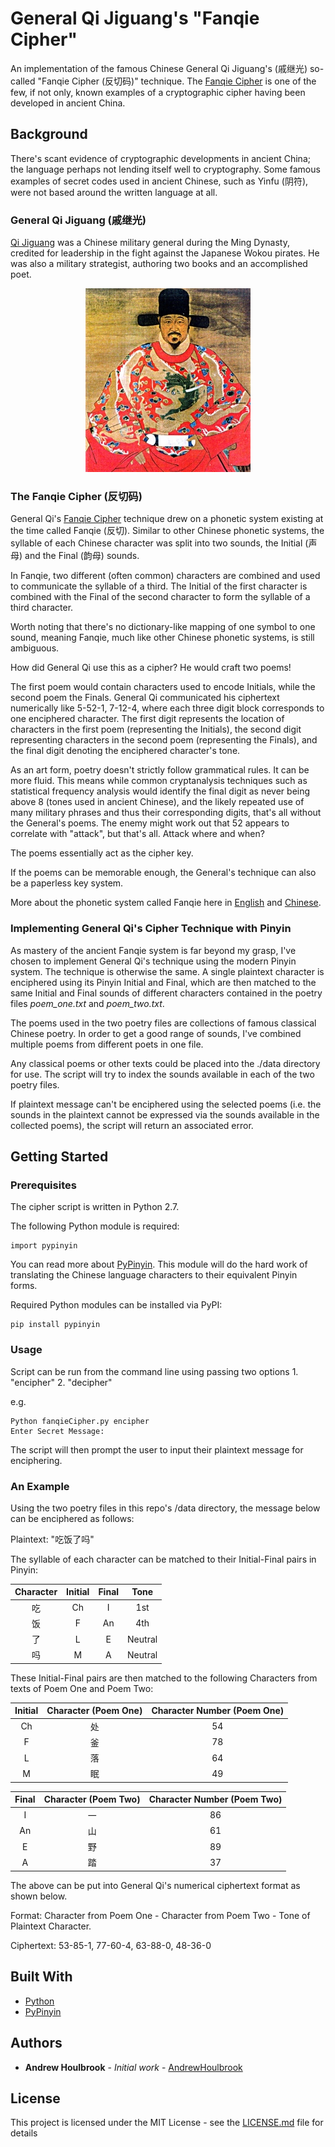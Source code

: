 # General Qi Jiguang's "Fanqie Cipher"

An implementation of the famous Chinese General Qi Jiguang's (戚继光) so-called "Fanqie Cipher (反切码)" technique. The [Fanqie Cipher](https://baike.baidu.com/item/反切码/3837017) is one of the few, if not only, known examples of a cryptographic cipher having been developed in ancient China. 

## Background

There's scant evidence of cryptographic developments in ancient China; the language perhaps not lending itself well to cryptography. Some famous examples of secret codes used in ancient Chinese, such as Yinfu (阴符), were not based around the written language at all.  

### General Qi Jiguang (戚继光)

[Qi Jiguang](https://baike.baidu.com/item/戚继光/22374) was a Chinese military general during the Ming Dynasty, credited for leadership in the fight against the Japanese Wokou pirates. He was also a military strategist, authoring two books and an accomplished poet. 

<p align="center">
  <img src="/doc/qijiguang.jpg">
</p>

### The Fanqie Cipher (反切码)

General Qi's [Fanqie Cipher](https://baike.baidu.com/item/反切码/3837017) technique drew on a phonetic system existing at the time called Fanqie (反切). Similar to other Chinese phonetic systems, the syllable of each Chinese character was split into two sounds, the Initial (声母) and the Final (韵母) sounds.

In Fanqie, two different (often common) characters are combined and used to communicate the syllable of a third. The Initial of the first character is combined with the Final of the second character to form the syllable of a third character. 

Worth noting that there's no dictionary-like mapping of one symbol to one sound, meaning Fanqie, much like other Chinese phonetic systems, is still ambiguous. 

How did General Qi use this as a cipher? He would craft two poems!  

The first poem would contain characters used to encode Initials, while the second poem the Finals. General Qi communicated his ciphertext numerically like 5-52-1, 7-12-4, where each three digit block corresponds to one enciphered character. The first digit represents the location of characters in the first poem (representing the Initials), the second digit representing characters in the second poem (representing the Finals), and the final digit denoting the enciphered character's tone.  

As an art form, poetry doesn't strictly follow grammatical rules. It can be more fluid. This means while common cryptanalysis techniques such as statistical frequency analysis would identify the final digit as never being above 8 (tones used in ancient Chinese), and the likely repeated use of many military phrases and thus their corresponding digits, that's all without the General's poems. The enemy might work out that 52 appears to correlate with "attack", but that's all. Attack where and when? 

The poems essentially act as the cipher key.

If the poems can be memorable enough, the General's technique can also be a paperless key system.

More about the phonetic system called Fanqie here in [English](https://en.wikipedia.org/wiki/Fanqie) and [Chinese](https://baike.baidu.com/item/反切/2339773).

### Implementing General Qi's Cipher Technique with Pinyin

As mastery of the ancient Fanqie system is far beyond my grasp, I've chosen to implement General Qi's technique using the modern Pinyin system. The technique is otherwise the same. A single plaintext character is enciphered using its Pinyin Initial and Final, which are then matched to the same Initial and Final sounds of different characters contained in the poetry files *poem_one.txt* and *poem_two.txt*. 

The poems used in the two poetry files are collections of famous classical Chinese poetry. In order to get a good range of sounds, I've combined multiple poems from different poets in one file. 

Any classical poems or other texts could be placed into the ./data directory for use. The script will try to index the sounds available in each of the two poetry files. 

If plaintext message can't be enciphered using the selected poems (i.e. the sounds in the plaintext cannot be expressed via the sounds available in the collected poems), the script will return an associated error.  

## Getting Started

### Prerequisites

The cipher script is written in Python 2.7.

The following Python module is required:

```
import pypinyin
```

You can read more about [PyPinyin](https://github.com/mozillazg/python-pinyin). This module will do the hard work of translating the Chinese language characters to their equivalent Pinyin forms. 

Required Python modules can be installed via PyPI:

```
pip install pypinyin
```

### Usage

Script can be run from the command line using passing two options 1. "encipher" 2. "decipher"

e.g. 
```
Python fanqieCipher.py encipher
Enter Secret Message:
```

The script will then prompt the user to input their plaintext message for enciphering.

### An Example

Using the two poetry files in this repo's /data directory, the message below can be enciphered as follows:

Plaintext: "吃饭了吗"

The syllable of each character can be matched to their Initial-Final pairs in Pinyin:

| Character | Initial   | Final     | Tone      |
|:---------:|:---------:|:---------:|:---------:|
| 吃        | Ch        | I         | 1st       |
| 饭        | F         | An        | 4th       |
| 了        | L         | E         | Neutral   |
| 吗        | M         | A         | Neutral   |

These Initial-Final pairs are then matched to the following Characters from texts of Poem One and Poem Two:

| Initial | Character (Poem One) | Character Number (Poem One)|
|:-------:|:--------------------:|:--------------------------:|
| Ch      | 处                   | 54                         |
| F       | 釜                   | 78                         |
| L       | 落                   | 64                         |
| M       | 眠                   | 49                         |

| Final | Character (Poem Two) | Character Number (Poem Two)|
|:-------:|:--------------------:|:--------------------------:|
| I       | 一                   | 86                         |
| An      | 山                   | 61                         |
| E       | 野                   | 89                         |
| A       | 踏                   | 37                         |

The above can be put into General Qi's numerical ciphertext format as shown below.

Format: Character from Poem One - Character from Poem Two - Tone of Plaintext Character.

Ciphertext: 53-85-1, 77-60-4, 63-88-0, 48-36-0

## Built With

* [Python](http://www.python.org)
* [PyPinyin](https://github.com/mozillazg/python-pinyin)

## Authors

* **Andrew Houlbrook** - *Initial work* - [AndrewHoulbrook](https://github.com/andrewhoulbrook)

## License

This project is licensed under the MIT License - see the [LICENSE.md](LICENSE.md) file for details